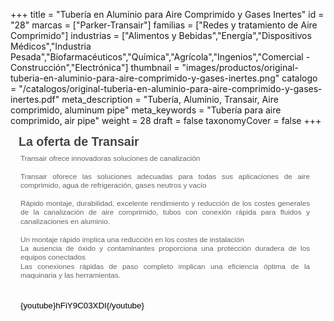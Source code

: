 +++
title = "Tubería en Aluminio para Aire Comprimido y Gases Inertes"
id = "28"
marcas = ["Parker-Transair"]
familias = ["Redes y tratamiento de Aire Comprimido"]
industrias = ["Alimentos y Bebidas","Energía","Dispositivos Médicos","Industria Pesada","Biofarmacéuticos","Química","Agrícola","Ingenios","Comercial - Construcción","Electrónica"]
thumbnail = "images/productos/original-tuberia-en-aluminio-para-aire-comprimido-y-gases-inertes.png"
catalogo = "/catalogos/original-tuberia-en-aluminio-para-aire-comprimido-y-gases-inertes.pdf"
meta_description = "Tubería, Aluminio, Transair, Aire comprimido, aluminum pipe"
meta_keywords = "Tubería para aire comprimido, air pipe"
weight = 28
draft = false
taxonomyCover = false
+++
<h2 id="marches" style="margin: 0px 0px 0px 13px; padding: 0px; font-size: 1.4em; color: #444444; font-family: Verdana, Arial, Tahoma, Helvetica, sans-serif; line-height: normal;">La oferta de Transair</h2>
<div class="MarchesWarper" style="margin: 0px; padding: 0px; overflow: hidden; height: auto; color: #000000; font-family: Verdana, Arial, Tahoma, Helvetica, sans-serif; font-size: 13px; line-height: normal;">
<div class="Intro" style="margin: 8px 15px 0px 16px !important; padding: 0px !important; color: #666666; font-size: 0.9em; text-align: justify; line-height: 14.399999618530273px;">
<p style="margin: 0px 10px 10px 0px; padding: 0px;">Transair ofrece innovadoras soluciones de canalización<br /><br />Transair oforece las soluciones adecuadas para todas sus aplicaciones de aire comprimido, agua de refrigeración, gases neutros y vacío<br /><br />Rápido montaje, durabilidad, excelente rendimiento y reducción de los costes generales de la canalización de aire comprimido, tubos con conexión rápida para fluidos y canalizaciones en aluminio.<br /><br />Un montaje rápido implica una reducción en los costes de instalación<br />La ausencia de óxido y contaminantes proporciona una protección duradera de los equipos conectados<br />Las conexiones rápidas de paso completo implican una eficiencia óptima de la maquinaria y las herramientas.</p>
<p style="margin: 0px 10px 10px 0px; padding: 0px;"> </p>
<p style="margin: 0px 10px 10px 0px; padding: 0px;"><span id="docs-internal-guid-4e07385f-9f50-aaf0-4127-65a08064a325"><span style="font-size: 13.333333333333332px; font-family: Arial; color: #000000; background-color: transparent; vertical-align: baseline; white-space: pre-wrap;">{youtube}hFiY9C03XDI{/youtube}</span></span></p>
</div>
</div>